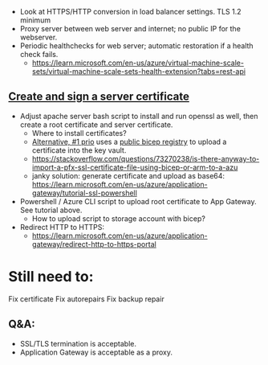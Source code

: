 * Look at HTTPS/HTTP conversion in load balancer settings. TLS 1.2 minimum
* Proxy server between web server and internet; no public IP for the webserver.
* Periodic healthchecks for web server; automatic restoration if a health check fails.
	* https://learn.microsoft.com/en-us/azure/virtual-machine-scale-sets/virtual-machine-scale-sets-health-extension?tabs=rest-api

## [Create and sign a server certificate](https://learn.microsoft.com/en-us/azure/application-gateway/self-signed-certificates#create-a-server-certificate)
* Adjust apache server bash script to install and run openssl as well, then create a root certificate and server certificate.
	* Where to install certificates?
	* [Alternative, #1 prio](https://github.com/azure/azure-quickstart-templates/tree/master/quickstarts/microsoft.resources/deployment-script-azcli-agw-certificates) uses a [public bicep registry](https://learn.microsoft.com/en-us/azure/azure-resource-manager/bicep/deployment-script-bicep) to upload a certificate into the key vault.
	* https://stackoverflow.com/questions/73270238/is-there-anyway-to-import-a-pfx-ssl-certificate-file-using-bicep-or-arm-to-a-azu
	* janky solution: generate certificate and upload as base64: https://learn.microsoft.com/en-us/azure/application-gateway/tutorial-ssl-powershell
* Powershell / Azure CLI script to upload root certificate to App Gateway. See tutorial above.
	* How to upload script to storage account with bicep?
* Redirect HTTP to HTTPS:
	* https://learn.microsoft.com/en-us/azure/application-gateway/redirect-http-to-https-portal



# Still need to:
Fix certificate
Fix autorepairs
Fix backup repair

## Q&A:
* SSL/TLS termination is acceptable.
* Application Gateway is acceptable as a proxy.